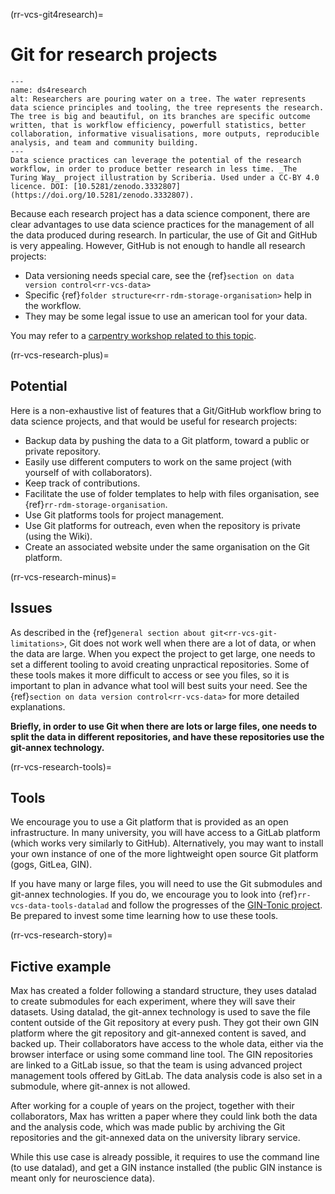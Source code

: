(rr-vcs-git4research)=
# Git for research projects

```{figure} ../../figures/healthy-research-tree.jpg
---
name: ds4research
alt: Researchers are pouring water on a tree. The water represents data science principles and tooling, the tree represents the research. The tree is big and beautiful, on its branches are specific outcome written, that is workflow efficiency, powerfull statistics, better collaboration, informative visualisations, more outputs, reproducible analysis, and team and community building.
---
Data science practices can leverage the potential of the research workflow, in order to produce better research in less time. _The Turing Way_ project illustration by Scriberia. Used under a CC-BY 4.0 licence. DOI: [10.5281/zenodo.3332807](https://doi.org/10.5281/zenodo.3332807).
```



Because each research project has a data science component, there are clear advantages to use data science practices for the management of all the data produced during research.
In particular, the use of Git and GitHub is very appealing.
However, GitHub is not enough to handle all research projects:
- Data versioning needs special care, see the {ref}`section on data version control<rr-vcs-data>`
- Specific {ref}`folder structure<rr-rdm-storage-organisation>` help in the workflow.
- They may be some legal issue to use an american tool for your data.

You may refer to a [carpentry workshop related to this topic](https://github.com/carpentries-incubator/managing-computational-projects).

(rr-vcs-research-plus)=
## Potential


Here is a non-exhaustive list of features that a Git/GitHub workflow bring to data science projects, and that would be useful for research projects:

- Backup data by pushing the data to a Git platform, toward a public or private repository.
- Easily use different computers to work on the same project (with yourself of with collaborators).
- Keep track of contributions.
- Facilitate the use of folder templates to help with files organisation, see {ref}`rr-rdm-storage-organisation`.
- Use Git platforms tools for project management.
- Use Git platforms for outreach, even when the repository is private (using the Wiki).
- Create an associated website under the same organisation on the Git platform.


(rr-vcs-research-minus)=
## Issues

As described in the {ref}`general section about git<rr-vcs-git-limitations>`, Git does not work well when there are a lot of data, or when the data are large.
When you expect the project to get large, one needs to set a different tooling to avoid creating unpractical repositories.
Some of these tools makes it more difficult to access or see you files, so it is important to plan in advance what tool will best suits your need.
See the {ref}`section on data version control<rr-vcs-data>` for more detailed explanations. 

**Briefly, in order to use Git when there are lots or large files, one needs to split the data in different repositories, and have these repositories use the git-annex technology.**

(rr-vcs-research-tools)=
## Tools

We encourage you to use a Git platform that is provided as an open infrastructure.
In many university, you will have access to a GitLab platform (which works very similarly to GitHub).
Alternatively, you may want to install your own instance of one of the more lightweight open source Git platform (gogs, GitLea, GIN).

If you have many or large files, you will need to use the Git submodules and git-annex technologies. 
If you do, we encourage you to look into {ref}`rr-vcs-data-tools-datalad` and follow the progresses of the [GIN-Tonic project](https://gin-tonic.netlify.app).
Be prepared to invest some time learning how to use these tools.


(rr-vcs-research-story)=
## Fictive example
 
Max has created a folder following a standard structure, they uses datalad to create submodules for each experiment, where they will save their datasets.
Using datalad, the git-annex technology is used to save the file content outside of the Git repository at every push.
They got their own GIN platform where the git repository and git-annexed content is saved, and backed up.
Their collaborators have access to the whole data, either via the browser interface or using some command line tool.
The GIN repositories are linked to a GitLab issue, so that the team is using advanced project management tools offered by GitLab.
The data analysis code is also set in a submodule, where git-annex is not allowed. 

After working for a couple of years on the project, together with their collaborators, Max has written a paper where they could link both the data and the analysis code, which was made public by archiving the Git repositories and the git-annexed data on the university library service.


While this use case is already possible, it requires to use the command line (to use datalad), and get a GIN instance installed (the public GIN instance is meant only for neuroscience data). 



